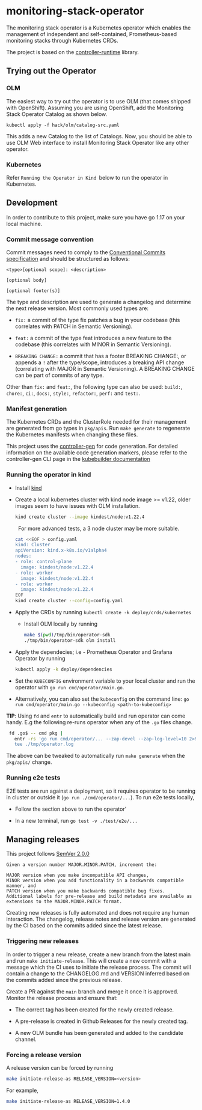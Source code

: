 # monitoring-stack-operator

The monitoring stack operator is a Kubernetes operator which enables the management of independent and self-contained, Prometheus-based monitoring stacks through Kubernetes CRDs.

The project is based on the [controller-runtime](https://github.com/kubernetes-sigs/controller-runtime) library.

## Trying out the Operator

### OLM

The easiest way to try out the operator is to use OLM (that comes shipped with
OpenShift). Assuming you are using OpenShift, add the Monitoring Stack Operator Catalog
as shown below.

```
kubectl apply -f hack/olm/catalog-src.yaml
```

This adds a new Catalog to the list of Catalogs. Now, you should be able to use
OLM Web interface to install Monitoring Stack Operator like any other operator.

### Kubernetes

Refer `Running the Operator in Kind `below to run the operator in Kubernetes.

## Development

In order to contribute to this project, make sure you have go 1.17 on your local machine.

### Commit message convention

Commit messages need to comply to the [Conventional Commits specification](https://www.conventionalcommits.org/en/v1.0.0/) and should be structured as follows:

```
<type>[optional scope]: <description>

[optional body]

[optional footer(s)]
```

The type and description are used to generate a changelog and determine the next release version.
Most commonly used types are:

* `fix:` a commit of the type fix patches a bug in your codebase (this correlates with PATCH in Semantic Versioning).

* `feat:` a commit of the type feat introduces a new feature to the codebase (this correlates with MINOR in Semantic Versioning).

* `BREAKING CHANGE:` a commit that has a footer BREAKING CHANGE:, or appends a
 `!` after the type/scope, introduces a breaking API change (correlating with
 MAJOR in Semantic Versioning). A BREAKING CHANGE can be part of commits of any type.

Other than `fix:` and `feat:`, the following type can also be used: `build:`, `chore:`, `ci:`, `docs:`, `style:`, `refactor:`, `perf:` and `test:`.

### Manifest generation

The Kubernetes CRDs and the ClusterRole needed for their management are generated from go types in `pkg/apis`.
Run `make generate` to regenerate the Kubernetes manifests when changing these files.

This project uses the [controller-gen](https://github.com/kubernetes-sigs/controller-tools/tree/master/cmd/controller-gen) for code generation.
For detailed information on the available code generation markers, please refer
to the controller-gen CLI page in the [kubebuilder documentation](https://book.kubebuilder.io/reference/markers.html)

### Running the operator in kind

* Install [kind](https://github.com/kubernetes-sigs/kind)

* Create a local kubernetes cluster with kind node image >= v1.22, older images seem to have issues with OLM installation.
  ```sh
  kind create cluster --image kindest/node:v1.22.4
  ```
  &nbsp; For more advanced tests, a 3 node cluster may be more suitable.
  ```sh
  cat <<EOF > config.yaml
  kind: Cluster
  apiVersion: kind.x-k8s.io/v1alpha4
  nodes:
  - role: control-plane
    image: kindest/node:v1.22.4
  - role: worker
    image: kindest/node:v1.22.4
  - role: worker
    image: kindest/node:v1.22.4
  EOF
  kind create cluster --config=config.yaml
  ```
* Apply the CRDs by running `kubectl create -k deploy/crds/kubernetes`
  * Install OLM locally by running

    ```sh
    make $(pwd)/tmp/bin/operator-sdk
    ./tmp/bin/operator-sdk olm install
    ```

* Apply the dependecies; i.e - Prometheus Operator and Grafana Operator by running

    ```sh
    kubectl apply -k deploy/dependencies
    ```

* Set the `KUBECONFIG` environment variable to your local cluster and run the
  operator with `go run cmd/operator/main.go`.

* Alternatively, you can also set the `kubeconfig` on the command line:
  `go run cmd/operator/main.go --kubeconfig <path-to-kubeconfig>`

**TIP**: Using `fd` and `entr` to automatically build and run operator can come handy.
E.g the following re-runs operator when any of the `.go` files change.

 ```sh
  fd .go$ -- cmd pkg |
    entr -rs 'go run cmd/operator/... --zap-devel --zap-log-level=10 2>&1 |
    tee ./tmp/operator.log
 ```

The above can be tweaked to automatically run `make generate` when the `pkg/apis/` change.

### Running e2e tests

E2E tests are run against a deployment, so it requires operator to be running
in cluster or outside it (`go run ./cmd/operator/...`). To run e2e tests locally,

* Follow the section above to run the operator'

* In a new terminal, run `go test -v ./test/e2e/...`

## Managing releases

This project follows [SemVer 2.0.0](https://semver.org/)

```
Given a version number MAJOR.MINOR.PATCH, increment the:

MAJOR version when you make incompatible API changes,
MINOR version when you add functionality in a backwards compatible manner, and
PATCH version when you make backwards compatible bug fixes.
Additional labels for pre-release and build metadata are available as extensions to the MAJOR.MINOR.PATCH format.
```

Creating new releases is fully automated and does not require any human interaction.
The changelog, release notes and release version are generated by the CI based on the commits added since the latest release.

### Triggering new releases

In order to trigger a new release, create a new branch from the latest main and run `make initiate-release`.
This will create a new commit with a message which the CI uses to initiate the release process.
The commit will contain a change to the CHANGELOG.md and VERSION inferred based on the commits added since the previous release.

Create a PR against the `main` branch and merge it once it is approved. Monitor the release process and ensure that:

* The correct tag has been created for the newly created release.

* A pre-release is created in Github Releases for the newly created tag.

* A new OLM bundle has been generated and added to the candidate channel.

### Forcing a release version

A release version can be forced by running

```sh
make initiate-release-as RELEASE_VERSION=<version>
```

For example,

```sh
make initiate-release-as RELEASE_VERSION=1.4.0
```
